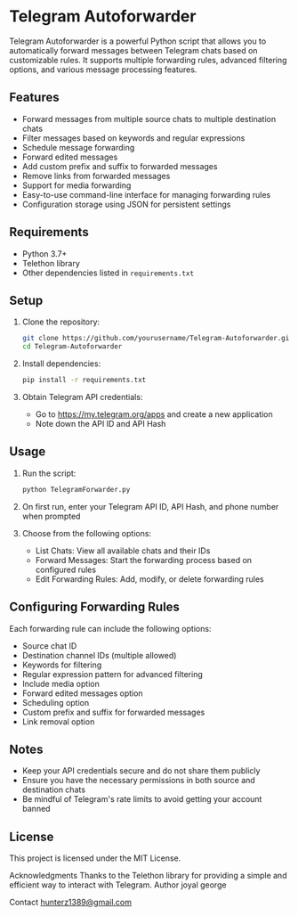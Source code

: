 # Telegram Autoforwarder

Telegram Autoforwarder is a powerful Python script that allows you to automatically forward messages between Telegram chats based on customizable rules. It supports multiple forwarding rules, advanced filtering options, and various message processing features.

## Features

- Forward messages from multiple source chats to multiple destination chats
- Filter messages based on keywords and regular expressions
- Schedule message forwarding
- Forward edited messages
- Add custom prefix and suffix to forwarded messages
- Remove links from forwarded messages
- Support for media forwarding
- Easy-to-use command-line interface for managing forwarding rules
- Configuration storage using JSON for persistent settings

## Requirements

- Python 3.7+
- Telethon library
- Other dependencies listed in `requirements.txt`

## Setup

1. Clone the repository:

   ```bash
   git clone https://github.com/yourusername/Telegram-Autoforwarder.git
   cd Telegram-Autoforwarder
   ```

2. Install dependencies:

   ```bash
   pip install -r requirements.txt
   ```

3. Obtain Telegram API credentials:

   - Go to https://my.telegram.org/apps and create a new application
   - Note down the API ID and API Hash

## Usage

1. Run the script:

   ```bash
   python TelegramForwarder.py
   ```

2. On first run, enter your Telegram API ID, API Hash, and phone number when prompted

3. Choose from the following options:
   - List Chats: View all available chats and their IDs
   - Forward Messages: Start the forwarding process based on configured rules
   - Edit Forwarding Rules: Add, modify, or delete forwarding rules

## Configuring Forwarding Rules

Each forwarding rule can include the following options:

- Source chat ID
- Destination channel IDs (multiple allowed)
- Keywords for filtering
- Regular expression pattern for advanced filtering
- Include media option
- Forward edited messages option
- Scheduling option
- Custom prefix and suffix for forwarded messages
- Link removal option

## Notes

- Keep your API credentials secure and do not share them publicly
- Ensure you have the necessary permissions in both source and destination chats
- Be mindful of Telegram's rate limits to avoid getting your account banned

## License

This project is licensed under the MIT License.


Acknowledgments
Thanks to the Telethon library for providing a simple and efficient way to interact with Telegram.
Author
joyal george

Contact
hunterz1389@gmail.com

